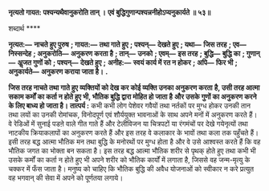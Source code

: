 **नृत्यतो गायत: पश्यन्यथैवानुकरोति तान् ।** **एवं बुद्धिगुणान्पश्यन्ननीहोऽप्यनुकार्यते ॥ ५३॥** 

शब्दार्थ **** 

**नृत्यत:—** **नाचते हुए पुरुष** **; गायत:—** **तथा गाते हुए** **; पश्यन्—** **देखते हुए** **; यथा—** **जिस तरह** **; एव—** **निस्सन्देह** **; अनुकरोति—** **अनुकरण करता है** **; तान्—** **उनको** **; एवम्—** **इस तरह** **; बुद्धि—** **बुद्धि का** **; गुणान्—** **अॢजत गुणों को** **; पश्यन्—** **देखते हुए** **;** **अनीह:—** **स्वयं कार्य में रत न होकर** **; अपि—** **फिर भी** **; अनुकार्यते—** **अनुकरण कराया जाता है।** **.** 

**जिस तरह नाचते तथा गाते हुए व्यक्तियों को देख कर कोई व्यक्ति उनका अनुकरण करता** **है, उसी तरह आत्मा सकाम कर्मों का कर्ता न होते हुए भी, भौतिक बुद्धि द्वारा मोहित हो जाता है** **और उसके गुणों का अनुकरण करने के लिए बाध्य हो जाता है।** **तात्पर्य :** कभी कभी लोग पेशेवर गवैयों तथा नर्तकों पर मुग्ध होकर उनकी तान तथा लयों का उनकी रोमांचक, विनोदपूर्ण एवं शौर्ययुक्त भावनाओं के साथ अपने मनों में अनुकरण करते हैं। वे रेडिओं में सुनाई पडऩे वाले गीत गाते हैं और टेलीविजन या चित्रपटों या रंगमंचों पर देखे गयेनृत्यों तथा नाटकीय क्रियाकलापों का अनुकरण करते हैं और इस तरह वे कलाकार के भावों तथा कला तक पहुँचते हैं। इसी तरह बद्ध आत्मा भौतिक मन तथा बुद्धि के मनोरथों पर मुग्ध होता है और वे उसे आश्वस्त करते हैं कि वह भौतिक जगत का भोक्ता बन सकता है। इस तरह बद्ध आत्मा भौतिक शरीर से पृथक् होते हुए तथा कभी भी उसके कर्मों का कर्ता न होते हुए भी अपने शरीर को भौतिक कार्यों में लगाता है, जिससे वह जन्म-मृत्यु के चक्कर में फँस जाता है। मनुष्य को चाहिए कि भौतिक बुद्धि की अवैध योजनाओं को स्वीकार न करे प्रत्युत वह भगवान् की सेवा में अपने को पूर्णतया लगाये।  